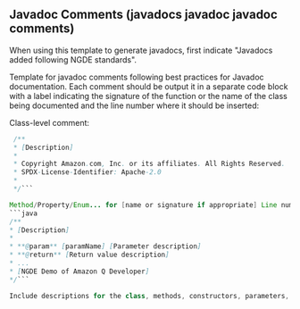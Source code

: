## Javadoc Comments (javadocs javadoc javadoc comments)


When using this template to generate javadocs, first indicate "Javadocs added following NGDE standards".

Template for javadoc comments following best practices for Javadoc documentation. Each comment should be output it in a separate code block with a label indicating the signature of the function or the name of the class being documented and the line number where it should be inserted:

Class-level comment:
```java
 /**
 * [Description]
 *
 * Copyright Amazon.com, Inc. or its affiliates. All Rights Reserved.
 * SPDX-License-Identifier: Apache-2.0
 * 
 */```

Method/Property/Enum... for [name or signature if appropriate] Line number: LINE_NUMBER:
```java
/**
* [Description]
* 
* **@param** [paramName] [Parameter description]
* **@return** [Return value description]
* ...
* [NGDE Demo of Amazon Q Developer]
*/```

Include descriptions for the class, methods, constructors, parameters, return values, and enum constants. Follow the specified format strictly, and ensure that each comment is placed in a separate codeblock with the appropriate label.
